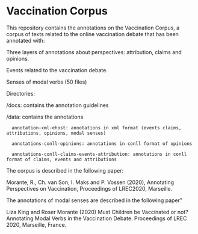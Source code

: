 # Vaccination Corpus

This repository contains the annotations on the Vaccination Corpus, a corpus of texts related to the online vaccination debate that has been annotated with:

  Three layers of annotations about perspectives: attribution, claims and opinions. 
  
  Events related to the vaccination debate.
  
  Senses of modal verbs (50 files)

Directories:

  /docs: contains the annotation guidelines
  
  /data: contains the annotations

      annotation-xml-ehost: annotations in xml format (events claims, attributions, opinions, modal senses)
      
      annotations-conll-opinions: annotations in conll format of opinions
      
      annotations-conll-claims-events-attribution: annotations in conll format of claims, events and attributions
      
  
The corpus is described in the following paper:

  Morante, R., Ch. van Son, I. Maks and P. Vossen (2020), Annotating Perspectives on Vaccination, Proceedings of LREC2020, Marseille.

The annotations of modal senses are described in the following paper"

  Liza King and Roser Morante (2020) Must Children be Vaccinated or not? Annotating Modal Verbs in the Vaccination Debate. Proceedings of LREC 2020, Marseille, France.

